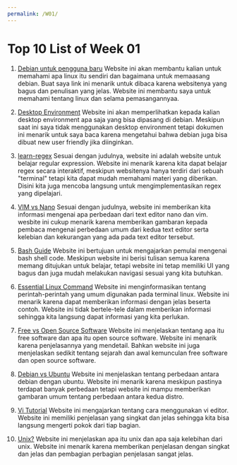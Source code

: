 ```yaml
---
permalink: /W01/
---
```


# Top 10 List of Week 01

1. [Debian untuk pengguna baru](https://debian.wayoflinux.com)
Website ini akan membantu kalian untuk memahami apa linux itu sendiri dan bagaimana untuk memaasang debian. Buat saya link ini menarik untuk dibaca karena websitenya yang bagus dan penulisan yang jelas. Website ini membantu saya untuk memahami tentang linux dan selama pemasangannyaa.

2. [Desktop Environment](https://wiki.debian.org/DesktopEnvironment)
Website ini akan memperlihatkan kepada kalian desktop environment apa saja yang bisa dipasang di debian. Meskipun saat ini saya tidak menggunakan desktop environment tetapi dokumen ini menarik untuk saya baca karena mengetahui bahwa debian juga bisa dibuat new user friendly jika diinginkan.

3. [learn-regex](https://learn-regex.com)
Sesuai dengan judulnya, website ini adalah website untuk belajar regular expression. Website ini menarik karena kita dapat belajar regex secara interaktif, meskipun websitenya hanya terdiri dari sebuah "terminal" tetapi kita dapat mudah memahami materi yang diberikan. Disini kita juga mencoba langsung untuk mengimplementasikan regex yang dipelajari.

4. [VIM vs Nano](https://linuxfordevices.cpm/tutorials/linux/nano-editor-vs-vim-editor)
Sesuai dengan judulnya, website ini memberikan kita informasi mengenai apa perbedaan dari text editor nano dan vim. wesbite ini cukup menarik karena memberikan gambaran kepada pembaca mengenai perbedaan umum dari kedua text editor serta kelebian dan kekurangan yang ada pada text editor tersebut.

5. [Bash Guide](https://guide.bash.academy)
Website ini bertujuan untuk mengajarkan pemulai mengenai bash shell code. Meskipun website ini berisi tulisan semua karena memang ditujukan untuk belajar, tetapi website ini tetap memiliki UI yang bagus dan juga mudah melakukan navigasi sesuai yang kita butuhkan.

6. [Essential Linux Command](https://linoxide.com/linux-command/essential-linux-basic-commands/)
Website ini menginformasikan tentang perintah-perintah yang umum digunakan pada terminal linux. Website ini menarik karena dapat memberikan informasi dengan jelas beserta contoh. Website ini tidak bertele-tele dalam memberikan informasi sehingga kita langsung dapat informasi yang kita perlukan.

7. [Free vs Open Source Software](digitalocean.com/community/tutorials/free-vs-open-source-software)
Website ini menjelaskan tentang apa itu free software dan apa itu open source software. Website ini menarik karena penjelasannya yang mendetail. Bahkan website ini juga menjelaskan sedikit tentang sejarah dan awal kemunculan free software dan open source software.

8. [Debian vs Ubuntu](https://blog.udemy.com/debian-vs-ubuntu/)
Website ini menjelaskan tentang perbedaan antara debian dengan ubuntu. Website ini menarik karena meskipun pastinya terdapat banyak perbedaan tetapi website ini mampu memberikan gambaran umum tentang perbedaan antara kedua distro.

9. [Vi Tutorial](https://tutorialspoint.com/unix/unix-vi-editor.htm)
Website ini mengajarkan tentang cara menggunakan vi editor. Website ini memiliki penjelasan yang singkat dan jelas sehingga kita bisa langsung mengerti pokok dari tiap bagian.

10. [Unix?](https://educba.com/what-is-unix/)
Website ini menjelaskan apa itu unix dan apa saja kelebihan dari unix. Website ini menarik karena memberikan penjelasan dengan singkat dan jelas dan pembagian perbagian penjelasan sangat jelas.
